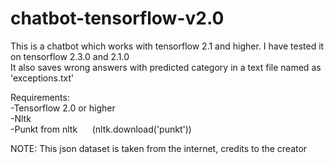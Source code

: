 # chatbot-tensorflow-v2.0

This is a chatbot which works with tensorflow 2.1 and higher. I have tested it on tensorflow 2.3.0 and 2.1.0<br>
It also saves wrong answers with predicted category in a text file named as 'exceptions.txt'

Requirements:<br>
-Tensorflow 2.0 or higher<br>
-Nltk<br>
-Punkt from nltk &nbsp;&nbsp;&nbsp;&nbsp; (nltk.download('punkt'))

NOTE: This json dataset is taken from the internet, credits to the creator

